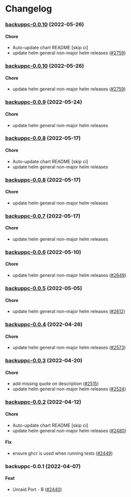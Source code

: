 # Changelog<br>


<a name="backuppc-0.0.10"></a>
### [backuppc-0.0.10](https://github.com/truecharts/apps/compare/backuppc-0.0.9...backuppc-0.0.10) (2022-05-26)

#### Chore

* Auto-update chart README [skip ci]
* update helm general non-major helm releases ([#2759](https://github.com/truecharts/apps/issues/2759))



<a name="backuppc-0.0.10"></a>
### [backuppc-0.0.10](https://github.com/truecharts/apps/compare/backuppc-0.0.9...backuppc-0.0.10) (2022-05-26)

#### Chore

* update helm general non-major helm releases ([#2759](https://github.com/truecharts/apps/issues/2759))



<a name="backuppc-0.0.9"></a>
### [backuppc-0.0.9](https://github.com/truecharts/apps/compare/backuppc-0.0.8...backuppc-0.0.9) (2022-05-24)

#### Chore

* update helm general non-major helm releases



<a name="backuppc-0.0.8"></a>
### [backuppc-0.0.8](https://github.com/truecharts/apps/compare/backuppc-0.0.7...backuppc-0.0.8) (2022-05-17)

#### Chore

* Auto-update chart README [skip ci]
* update helm general non-major helm releases



<a name="backuppc-0.0.8"></a>
### [backuppc-0.0.8](https://github.com/truecharts/apps/compare/backuppc-0.0.7...backuppc-0.0.8) (2022-05-17)

#### Chore

* update helm general non-major helm releases



<a name="backuppc-0.0.7"></a>
### [backuppc-0.0.7](https://github.com/truecharts/apps/compare/backuppc-0.0.6...backuppc-0.0.7) (2022-05-17)

#### Chore

* update helm general non-major helm releases



<a name="backuppc-0.0.6"></a>
### [backuppc-0.0.6](https://github.com/truecharts/apps/compare/backuppc-0.0.5...backuppc-0.0.6) (2022-05-10)

#### Chore

* update helm general non-major helm releases ([#2649](https://github.com/truecharts/apps/issues/2649))



<a name="backuppc-0.0.5"></a>
### [backuppc-0.0.5](https://github.com/truecharts/apps/compare/backuppc-0.0.4...backuppc-0.0.5) (2022-05-05)

#### Chore

* update helm general non-major helm releases ([#2612](https://github.com/truecharts/apps/issues/2612))



<a name="backuppc-0.0.4"></a>
### [backuppc-0.0.4](https://github.com/truecharts/apps/compare/backuppc-0.0.3...backuppc-0.0.4) (2022-04-26)

#### Chore

* update helm general non-major helm releases ([#2573](https://github.com/truecharts/apps/issues/2573))



<a name="backuppc-0.0.3"></a>
### [backuppc-0.0.3](https://github.com/truecharts/apps/compare/backuppc-0.0.2...backuppc-0.0.3) (2022-04-20)

#### Chore

* add missing quote on description ([#2515](https://github.com/truecharts/apps/issues/2515))
* update helm general non-major helm releases ([#2524](https://github.com/truecharts/apps/issues/2524))



<a name="backuppc-0.0.2"></a>
### [backuppc-0.0.2](https://github.com/truecharts/apps/compare/backuppc-0.0.1...backuppc-0.0.2) (2022-04-12)

#### Chore

* Auto-update chart README [skip ci]
* update helm general non-major helm releases ([#2480](https://github.com/truecharts/apps/issues/2480))

#### Fix

* ensure ghcr is used when running tests ([#2449](https://github.com/truecharts/apps/issues/2449))



<a name="backuppc-0.0.1"></a>
### backuppc-0.0.1 (2022-04-07)

#### Feat

* Unraid Port - B ([#2440](https://github.com/truecharts/apps/issues/2440))
